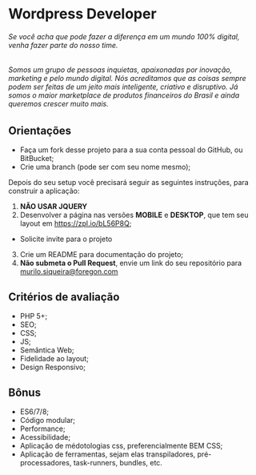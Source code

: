 Wordpress Developer
============================

###### Se você acha que pode fazer a diferença em um mundo 100% digital, venha fazer parte do nosso time.

###### Somos um grupo de pessoas inquietas, apaixonadas por inovação, marketing e pelo mundo digital. Nós acreditamos que as coisas sempre podem ser feitas de um jeito mais inteligente, criativo e disruptivo. Já somos o maior marketplace de produtos financeiros do Brasil e ainda queremos crescer muito mais.

Orientações
-----
* Faça um fork desse projeto para a sua conta pessoal do GitHub, ou BitBucket;
* Crie uma branch (pode ser com seu nome mesmo);

Depois do seu setup você precisará seguir as seguintes instruções, para construir a aplicação:

1. **NÃO USAR JQUERY**
2. Desenvolver a página nas versões **MOBILE** e **DESKTOP**, que tem seu layout em https://zpl.io/bL56P8Q;

  * Solicite invite para o projeto
 
3. Crie um README para documentação do projeto;
4. **Não submeta o Pull Request**, envie um link do seu repositório para murilo.siqueira@foregon.com


Critérios de avaliação
-----
* PHP 5+;
* SEO;
* CSS;
* JS;
* Semântica Web;
* Fidelidade ao layout;
* Design Responsivo;

Bônus
-----
* ES6/7/8;
* Código modular;
* Performance;
* Acessibilidade;
* Aplicação de médotologias css, preferencialmente BEM CSS;
* Aplicação de ferramentas, sejam elas transpiladores, pré-processadores, task-runners, bundles, etc.
